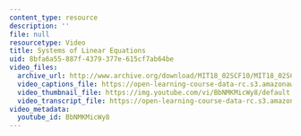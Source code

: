 ```yaml
---
content_type: resource
description: ''
file: null
resourcetype: Video
title: Systems of Linear Equations
uid: 8bfa6a55-887f-4379-377e-615cf7ab64be
video_files:
  archive_url: http://www.archive.org/download/MIT18_02SCF10/MIT18_02SCF10Rec_12_300k.mp4
  video_captions_file: https://open-learning-course-data-rc.s3.amazonaws.com/18-02sc-multivariable-calculus-fall-2010/33d19e18e98c551e8fcfc54ff6a076c8_BbNMKMicWy8.vtt
  video_thumbnail_file: https://img.youtube.com/vi/BbNMKMicWy8/default.jpg
  video_transcript_file: https://open-learning-course-data-rc.s3.amazonaws.com/18-02sc-multivariable-calculus-fall-2010/3683e378d5c1d1dce8566f6025ec8f03_BbNMKMicWy8.pdf
video_metadata:
  youtube_id: BbNMKMicWy8
---
```

